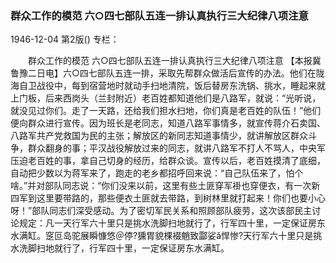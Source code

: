 ### 群众工作的模范  六○四七部队五连一排认真执行三大纪律八项注意

1946-12-04
第2版()
专栏：

　　群众工作的模范
    六○四七部队五连一排认真执行三大纪律八项注意
    【本报冀鲁豫二日电】六○四七部队五连一排，采取先帮群众做活后宣传的办法。他们在陇海自卫战役中，每到宿营地时就动手扫地清院，饭后替房东洗锅、挑水，睡起来就上门板，后来西岗头（兰封附近）老百姓都知道他们是八路军，就说：“光听说，就没见过你们。走了一天路，还给我们担水扫地，你们真是老百姓的队伍！”他们便向群众进行宣传。因为班长是老同志，知道八路军事情多，就宣传蒋介石卖国、八路军共产党救国为民的主张；解放区的新同志知道事情少，就讲解放区群众斗争，群众翻身的事；平汉战役解放过来的同志，就讲八路军不打人不骂人，中央军压迫老百姓的事，拿自己切身的经历，给群众谈。宣传以后，老百姓摸清了底细，自动把少数以为蒋军来了，跑走的老乡都招呼回来说：“自己队伍来了，怕个啥。”并对部队同志说：“你们没来以前，这里有些土匪穿军褂也穿便衣，有一次新四军到这里要带路的，那些便衣土匪就去带路，到树林里就打起来！你们也要小心呀！”部队同志们深受感动。为了密切军民关系和照顾部队疲劳，这次该部民主讨论规定：凡一天行军六十里只是挑水洗脚扫地就行了，行军四十里，一定保证房东水满缸。窆叵岛驼展瞬慷悠＠停?獯胃貌棵裰魈致酃娑ǎ悍惨?天行军六十里只是挑水洗脚扫地就行了，行军四十里，一定保证房东水满缸。
